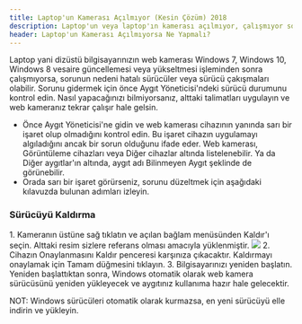 ```yaml
---
title: Laptop'un Kamerası Açılmıyor (Kesin Çözüm) 2018
description: Laptop'un veya laptop'ın kamerası açılmıyor, çalışmıyor sorununun kesin çözümü burada. 2018 yılı güncel.
header: Laptop'un Kamerası Açılmıyorsa Ne Yapmalı?
---
```

Laptop yani dizüstü bilgisayarınızın web kamerası Windows 7, Windows 10, Windows 8 vesaire güncellemesi veya yükseltmesi işleminden sonra çalışmıyorsa, sorunun nedeni hatalı sürücüler veya sürücü çakışmaları olabilir. Sorunu gidermek için önce Aygıt Yöneticisi'ndeki sürücü durumunu kontrol edin. Nasıl yapacağınızı bilmiyorsanız, alttaki talimatları uygulayın ve web kameranız tekrar çalışır hale gelsin.
<ul>
<li>Önce Aygıt Yöneticisi'ne gidin ve web kamerası cihazının yanında sarı bir işaret olup olmadığını kontrol edin. Bu işaret cihazın uygulamayı algıladığını ancak bir sorun olduğunu ifade eder. Web kamerası, Görüntüleme cihazları veya Diğer cihazlar altında listelenebilir. Ya da Diğer aygıtlar'ın altında, aygıt adı Bilinmeyen Aygıt şeklinde de görünebilir.</li>
<li>Orada sarı bir işaret görürseniz, sorunu düzeltmek için aşağıdaki kılavuzda bulunan adımları izleyin.</li>
</ul>

<h3>Sürücüyü Kaldırma</h3> 
1. Kameranın üstüne sağ tıklatın ve açılan bağlam menüsünden Kaldır'ı seçin. Alttaki resim sizlere referans olması amacıyla yüklenmiştir.
<img src="https://image.prntscr.com/image/gydHkVNjT2ejzekD-_OD3A.png">
2. Cihazın Onaylanmasını Kaldır penceresi karşınıza çıkacaktır. Kaldırmayı onaylamak için Tamam düğmesini tıklayın.
3. Bilgisayarınızı yeniden başlatın. Yeniden başlattıktan sonra, Windows otomatik olarak web kamera sürücüsünü yeniden yükleyecek ve aygıtınız kullanıma hazır hale gelecektir. 

NOT: Windows sürücüleri otomatik olarak kurmazsa, en yeni sürücüyü elle indirin ve yükleyin. 

